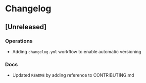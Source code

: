 # Changelog

## [Unreleased]

### Operations

- Adding `changelog.yml` workflow to enable automatic versioning

### Docs

- Updated `README` by adding reference to CONTRIBUTING.md
